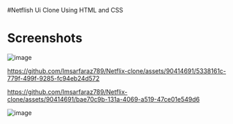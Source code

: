 
#Netflish Ui Clone Using HTML and CSS
# Screenshots

![image](https://github.com/Imsarfaraz789/Netflix-clone/assets/90414691/5b3b5353-8ce2-4000-bb28-6a9f29a936ec)


https://github.com/Imsarfaraz789/Netflix-clone/assets/90414691/5338161c-779f-499f-9285-fc94eb24d572





https://github.com/Imsarfaraz789/Netflix-clone/assets/90414691/bae70c9b-131a-4069-a519-47ce01e549d6

![image](https://github.com/Imsarfaraz789/Netflix-clone/assets/90414691/7e6332da-070e-4421-bbb4-95f7e87d836b)



